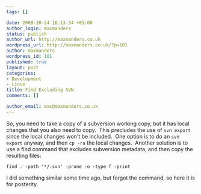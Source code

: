 ```yaml
--- 
tags: []

date: 2008-10-24 16:13:34 +01:00
author_login: maxmanders
status: publish
author_url: http://maxmanders.co.uk
wordpress_url: http://maxmanders.co.uk/?p=101
author: maxmanders
wordpress_id: 101
published: true
layout: post
categories: 
- Development
- Linux
title: Find Excluding SVN
comments: []

author_email: max@maxmanders.co.uk
---
```

So, you need to take a copy of a subversion working copy, but it has local changes that you also need to copy.&nbsp; This precludes the use of `svn export` since the local changes won't be included.&nbsp; One option is to do an `svn export` anyway, and then `cp -ra` the local changes.&nbsp; Another solution is to use a find command that excludes subversion metadata, and then copy the resulting files:

`find . -path '*/.svn' -prune -o -type f -print`

I did something similar some time ago, but forgot the command, so here it is for posterity.
